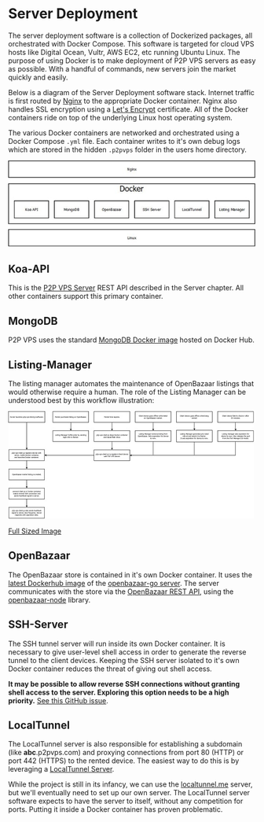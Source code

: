 # Server Deployment
The server deployment software is a collection of Dockerized packages, all orchestrated
with Docker Compose. This software is targeted for cloud VPS hosts like Digital Ocean, Vultr,
AWS EC2, etc running Ubuntu Linux. The purpose of using Docker is to make deployment
of P2P VPS servers as easy as possible. With a handful of commands, new servers
join the market quickly and easily.

Below is a diagram of the Server Deployment software stack. Internet traffic is
first routed by [Nginx](https://nginx.org/en/docs/) to the appropriate Docker container.
Nginx also handles SSL encryption using a [Let's Encrypt](https://letsencrypt.org/)
certificate. All of the Docker containers ride on top of the underlying Linux
host operating system.

The various Docker containers are networked and orchestrated using a Docker Compose
`.yml` file. Each container writes to it's own debug logs which are stored in the
hidden `.p2pvps` folder in the users home directory.

![Server Deployment Stack](images/server-stack-600px.jpg)

## Koa-API
This is the [P2P VPS Server](https://github.com/P2PVPS/p2pvps-server2) REST API
described in the Server chapter. All other containers support
this primary container.

## MongoDB
P2P VPS uses the standard [MongoDB Docker image](https://hub.docker.com/_/mongo/)
hosted on Docker Hub.

## Listing-Manager
The listing manager automates the maintenance of OpenBazaar listings that would
otherwise require a human. The
role of the Listing Manager can be understood best by this workflow illustration:

![Transaction Worflow](images/workflow-thumb.jpg?raw=true "Transaction Worflow")

[Full Sized Image](images/workflow.jpg)

## OpenBazaar
The OpenBazaar store is contained in it's own Docker container. It uses the
[latest Dockerhub image](https://hub.docker.com/r/openbazaar/server/tags/) of
the [openbazaar-go server](https://github.com/OpenBazaar/openbazaar-go). The
server communicates with the store via the
[OpenBazaar REST API](http://api.openbazaar.org), using the
[openbazaar-node](https://github.com/P2PVPS/openbazaar-node) library.

## SSH-Server
The SSH tunnel server will run inside its own Docker container. It is necessary
to give user-level shell access in order to generate the reverse tunnel to the
client devices. Keeping the SSH server isolated to it's own Docker container
reduces the threat of giving out shell access.

**It may be possible to allow reverse SSH connections without granting shell
access to the server. Exploring this option needs to be a high priority.**
[See this GitHub issue](https://github.com/P2PVPS/server-deployment2/issues/1).

## LocalTunnel
The LocalTunnel server is also responsible for establishing a subdomain
(like **abc**.p2pvps.com) and proxying connections from port 80 (HTTP) or port
442 (HTTPS) to the rented device. The easiest way to do this is by leveraging
a [LocalTunnel Server](https://github.com/localtunnel/server).

While the project is still in its infancy, we can use the
[localtunnel.me](http://localtunnel.me) server, but
we'll eventually need to set up our own server. The LocalTunnel server software
expects to have the server to itself, without any competition for ports.
Putting it inside a Docker container has proven problematic.
